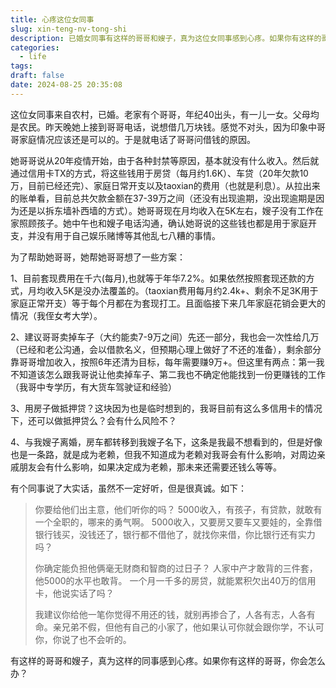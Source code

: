 ```yaml
---
title: 心疼这位女同事
slug: xin-teng-nv-tong-shi
description: 已婚女同事有这样的哥哥和嫂子，真为这位女同事感到心疼。如果你有这样的哥哥，你会怎么办？
categories:
  - life
tags: 
draft: false
date: 2024-08-25 20:35:08
---
```


这位女同事来自农村，已婚。老家有个哥哥，年纪40出头，有一儿一女。父母均是农民。昨天晚她上接到哥哥电话，说想借几万块钱。感觉不对头，因为印象中哥哥家庭情况应该还是可以的。于是就电话了哥哥问借钱的原因。

她哥哥说从20年疫情开始，由于各种封禁等原因，基本就没有什么收入。然后就通过信用卡TX的方式，将这些钱用于房贷（每月约1.6K）、车贷（20年欠款10万，目前已经还完）、家庭日常开支以及taoxian的费用（也就是利息）。从拉出来的账单看，目前总共欠款金额在37-39万之间（还没有出现逾期，没出现逾期是因为还是以拆东墙补西墙的方式）。她哥哥现在月均收入在5K左右，嫂子没有工作在家照顾孩子。她中午也和嫂子电话沟通，确认她哥说的这些钱也都是用于家庭开支，并没有用于自己娱乐赌博等其他乱七八糟的事情。

为了帮助她哥哥，她帮她哥哥想了一些方案：

1、目前套现费用在千六(每月),也就等于年华7.2%。如果依然按照套现还款的方式，月均收入5K是没办法覆盖的。（taoxian费用每月约2.4k+、剩余不足3K用于家庭正常开支）等于每个月都在为套现打工。且面临接下来几年家庭花销会更大的情况（我侄女考大学）。

2、建议哥哥卖掉车子（大约能卖7-9万之间）先还一部分，我也会一次性给几万（已经和老公沟通，会以借款名义，但预期心理上做好了不还的准备），剩余部分靠哥哥增加收入，按照6年还清为目标，每年需要赚9万+。但这里有两点：第一我不知道该怎么跟我哥说让他卖掉车子、第二我也不确定他能找到一份更赚钱的工作（我哥中专学历，有大货车驾驶证和经验）

3、用房子做抵押贷？这块因为也是临时想到的，我哥目前有这么多信用卡的情况下，还可以做抵押贷么？会有什么风险不？

4、与我嫂子离婚，房车都转移到我嫂子名下，这条是我最不想看到的，但是好像也是一条路，就是成为老赖，但我不知道成为老赖对我哥会有什么影响，对周边亲戚朋友会有什么影响，如果决定成为老赖，那未来还需要还钱么等等。

有个同事说了大实话，虽然不一定好听，但是很真诚。如下：

> 你要给他们出主意，他们听你的吗？  5000收入，有孩子，有贷款，就敢有一个全职的，哪来的勇气啊。  5000收入，又要房又要车又要娃的，全靠借银行钱买，没钱还了，银行都不借他了，就找你来借，你比银行还有实力吗？  
> 
> 你确定能负担他俩毫无财商和智商的过日子？  人家中产才敢背的三件套，他5000的水平也敢背。  一个月一千多的房贷，就能累积欠出40万的信用卡，他说实话了吗？  
> 
> 我建议你给他一笔你觉得不用还的钱，就别再掺合了，人各有志，人各有命。亲兄弟不假，但他有自己的小家了，他如果认可你就会跟你学，不认可你，你说了也不会听的。

有这样的哥哥和嫂子，真为这样的同事感到心疼。如果你有这样的哥哥，你会怎么办？